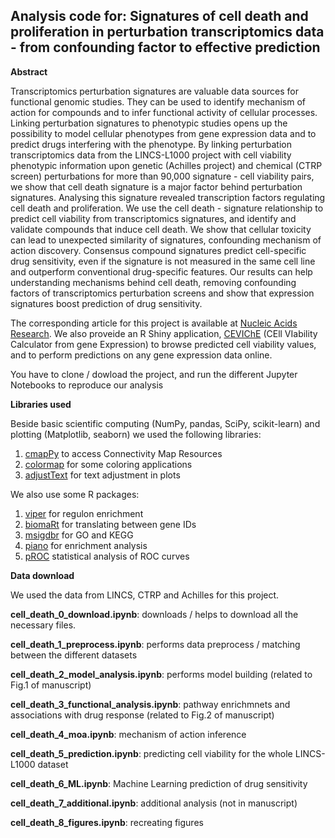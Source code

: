 ## Analysis code for: Signatures of cell death and proliferation in perturbation transcriptomics data - from confounding factor to effective prediction
**Abstract**

Transcriptomics perturbation signatures are valuable data sources for functional genomic studies. They can be used to identify mechanism of action for compounds and to infer functional activity of cellular processes. Linking perturbation signatures to phenotypic studies opens up the possibility to model cellular phenotypes from gene expression data and to predict drugs interfering with the phenotype. By linking perturbation transcriptomics data from the LINCS-L1000 project with cell viability phenotypic information upon genetic (Achilles project) and chemical (CTRP screen) perturbations for more than 90,000 signature - cell viability pairs, we show that cell death signature is a major factor behind perturbation signatures. Analysing this signature revealed transcription factors regulating cell death and proliferation. We use the cell death - signature relationship to predict cell viability from transcriptomics signatures, and identify and validate compounds that induce cell death. We show that cellular toxicity can lead to unexpected similarity of signatures, confounding mechanism of action discovery. Consensus compound signatures predict cell-specific drug sensitivity, even if the signature is not measured in the same cell line and outperform conventional drug-specific features. Our results can help understanding mechanisms behind cell death,  removing confounding factors of transcriptomics perturbation screens and show that expression signatures boost prediction of drug sensitivity.

The corresponding article for this project is available at [Nucleic Acids Research](https://academic.oup.com/nar/advance-article/doi/10.1093/nar/gkz805/5573547?guestAccessKey=151831e1-0f78-4c70-854c-a471a28a5eac). We also proveide an R Shiny application, [CEVIChE](https://saezlab.shinyapps.io/ceviche/) (CEll VIability Calculator from gene Expression) to browse predicted cell viability values, and to perform predictions on any gene expression data online.

You have to clone / dowload the project, and run the different Jupyter Notebooks to reproduce our analysis

**Libraries used**

Beside basic scientific computing (NumPy, pandas, SciPy, scikit-learn) and plotting (Matplotlib, seaborn) we used the following libraries:

1. [cmapPy](https://clue.io/cmapPy/index.html) to access Connectivity Map Resources
2. [colormap](https://pypi.org/project/colormap/) for some coloring applications
3. [adjustText](https://github.com/Phlya/adjustText) for text adjustment in plots

We also use some R packages:

1. [viper](https://www.bioconductor.org/packages/release/bioc/html/viper.html) for regulon enrichment
2. [biomaRt](https://bioconductor.org/packages/release/bioc/html/biomaRt.html) for translating between gene IDs
3. [msigdbr](https://cran.r-project.org/web/packages/msigdbr/) for GO and KEGG
4. [piano](https://bioconductor.org/packages/release/bioc/html/piano.html) for enrichment analysis
5. [pROC](https://cran.r-project.org/web/packages/pROC/index.html) statistical analysis of ROC curves

**Data download**

We used the data from LINCS, CTRP and Achilles for this project.

**cell\_death\_0\_download.ipynb**: downloads / helps to download all the necessary files.

**cell\_death\_1\_preprocess.ipynb**: performs data preprocess / matching between the different datasets

**cell\_death\_2\_model\_analysis.ipynb**: performs model building (related to Fig.1 of manuscript)

**cell\_death\_3\_functional\_analysis.ipynb**: pathway enrichmnets and associations with drug response (related to Fig.2 of manuscript)

**cell\_death\_4\_moa.ipynb**: mechanism of action inference

**cell\_death\_5\_prediction.ipynb**: predicting cell viability for the whole LINCS-L1000 dataset

**cell\_death\_6\_ML.ipynb**: Machine Learning prediction of drug sensitivity

**cell\_death\_7\_additional.ipynb**: additional analysis (not in manuscript)

**cell\_death\_8\_figures.ipynb**: recreating figures